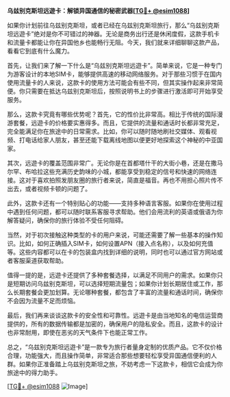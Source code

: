 **乌兹别克斯坦远遊卡：解锁异国通信的秘密武器[[TG💪+ @esim1088](https://t.me/s/esim1088)]**

如果你计划前往乌兹别克斯坦，或者已经在乌兹别克斯坦旅行，那么“乌兹别克斯坦远遊卡”绝对是你不可错过的神器。无论是商务出行还是休闲度假，这款手机卡和流量卡都能让你在异国他乡也能畅行无阻。今天，我们就来详细聊聊这款产品，看看它到底有什么魔力。

首先，让我们来了解一下什么是“乌兹别克斯坦远遊卡”。简单来说，它是一种专门为游客设计的本地SIM卡，能够提供高速的移动网络服务。对于那些习惯于在国内使用流量卡的人来说，这款卡的使用方法可能会有些不同，但其实操作起来非常简便。你只需要在抵达乌兹别克斯坦后，按照说明书上的步骤进行激活即可开始享受服务。

那么，这款卡究竟有哪些优势呢？首先，它的性价比非常高。相比于传统的国际漫游套餐，远遊卡的价格要实惠得多。而且，它提供的流量和通话时长都非常充足，完全能满足你在旅途中的日常需求。比如，你可以随时随地刷社交媒体、观看视频、打电话给家人朋友，甚至还能下载离线地图以便更好地探索这个神秘的中亚国家。

其次，远遊卡的覆盖范围非常广。无论你是在首都塔什干的大街小巷，还是在撒马尔罕、布哈拉这些充满历史韵味的小城，都能享受到稳定的信号和快速的网络连接。这对于喜欢拍照发朋友圈的旅行者来说，简直是福音。再也不用担心照片传不出去，或者视频卡顿的问题了。

此外，这款卡还有一个特别贴心的功能——支持多种语言客服。如果你在使用过程中遇到任何问题，都可以随时联系客服寻求帮助。他们会用流利的英语或俄语为你解答疑问，确保你的旅行体验不受任何阻碍。

当然，对于初次接触这种类型的卡的用户来说，可能还需要了解一些基本的操作知识。比如，如何正确插入SIM卡，如何设置APN（接入点名称），以及如何充值等。这些内容都可以在卡的包装盒内找到详细的说明，同时也可以通过官方网站或者客服渠道获取帮助。

值得一提的是，远遊卡还提供了多种套餐选择，以满足不同用户的需求。如果你只是短期访问乌兹别克斯坦，可以选择短期流量包；如果你计划长期居住或工作，那么长期套餐会更加划算。无论哪种套餐，都包含了丰富的流量和通话时间，确保你不会因为流量不足而烦恼。

最后，我们再来谈谈这款卡的安全性和可靠性。远遊卡是由当地知名的电信运营商提供的，所有的数据传输都是加密的，确保用户的隐私安全。而且，这款卡的设计也非常耐用，即使在恶劣的天气条件下也能正常工作。

总之，“乌兹别克斯坦远遊卡”是一款专为旅行者量身定制的优质产品。它不仅价格合理，功能强大，而且操作简单，非常适合那些想要轻松享受异国通信便利的人群。如果你正准备踏上乌兹别克斯坦之旅，不妨考虑一下这款卡，相信它会成为你旅途中的得力助手。

[[TG💪+ @esim1088](https://t.me/s/esim1088) ![Image](https://i.postimg.cc/4NQfJmqS/Snipaste-2025-05-13-00-14-12.png)]